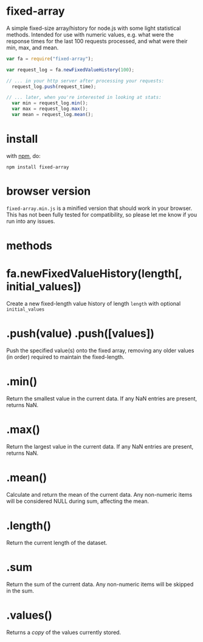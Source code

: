 # fixed-array

A simple fixed-size array/history for node.js with some light statistical methods. Intended for use with numeric values, e.g. what were the response times for the last 100 requests processed, and what were their min, max, and mean.

```javascript
var fa = require("fixed-array");

var request_log = fa.newFixedValueHistory(100);

// ... in your http server after processing your requests:
  request_log.push(request_time);

// ... later, when you're interested in looking at stats:
  var min = request_log.min();
  var max = request_log.max();
  var mean = request_log.mean();
```

install
=======

with [npm](http://npmjs.org), do:

    npm install fixed-array

browser version
===============

`fixed-array.min.js` is a minified version that should work in your browser. This has not been fully tested for compatibility, so please let me know if you run into any issues.

methods
=======

fa.newFixedValueHistory(length[, initial_values])
==========================================================

Create a new fixed-length value history of length `length` with optional `initial_values`

.push(value) .push([values])
============================

Push the specified value(s) onto the fixed array, removing any older values (in order) required to maintain the fixed-length.

.min()
=========

Return the smallest value in the current data. If any NaN entries are present, returns NaN.

.max()
=========

Return the largest value in the current data. If any NaN entries are present, returns NaN.

.mean()
==========

Calculate and return the mean of the current data. Any non-numeric items will be considered NULL during sum, affecting the mean.

.length()
============

Return the current length of the dataset.

.sum
=======

Return the sum of the current data. Any non-numeric items will be skipped in the sum.

.values()
============

Returns a *copy* of the values currently stored.
